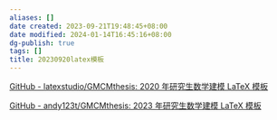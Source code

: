 ```yaml
---
aliases: []
date created: 2023-09-21T19:48:45+08:00
date modified: 2024-01-14T16:45:16+08:00
dg-publish: true
tags: []
title: 20230920latex模板
---
```


[GitHub - latexstudio/GMCMthesis: 2020 年研究生数学建模 LaTeX 模板](https://github.com/latexstudio/GMCMthesis)

[GitHub - andy123t/GMCMthesis: 2023 年研究生数学建模 LaTeX 模板](https://github.com/andy123t/GMCMthesis)
